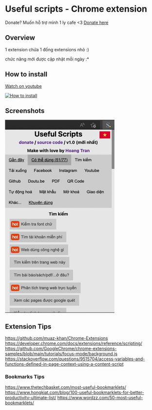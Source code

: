 # Useful scripts - Chrome extension

Donate? Muốn hỗ trợ mình 1 ly cafe <3 [Donate here](https://github.com/HoangTran0410/HoangTran0410/blob/main/DONATE.md)

## Overview

1 extension chứa 1 đống extensions nhỏ :)

chức năng mới được cập nhật mỗi ngày :\*

## How to install

[Watch on youtube](https://www.youtube.com/watch?v=2wFTbDK80g0)

[![How to install](https://img.youtube.com/vi/2wFTbDK80g0/0.jpg)](https://www.youtube.com/watch?v=2wFTbDK80g0)

## Screenshots

![](./assets/screenshots/Screen%20Shot%202022-11-02%20at%2012.22.18.png)

## Extension Tips

<https://github.com/muaz-khan/Chrome-Extensions>
<https://developer.chrome.com/docs/extensions/reference/scripting/>
<https://github.com/GoogleChrome/chrome-extensions-samples/blob/main/tutorials/focus-mode/background.js>
<https://stackoverflow.com/questions/9515704/access-variables-and-functions-defined-in-page-context-using-a-content-script>

### Bookmarks Tips

<https://www.thetechbasket.com/most-useful-bookmarklets/>
<https://www.hongkiat.com/blog/100-useful-bookmarklets-for-better-productivity-ultimate-list/>
<https://www.wordzz.com/50-most-useful-bookmarklets/>

